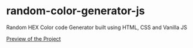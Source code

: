 # random-color-generator-js
Random HEX Color code Generator built using HTML, CSS and Vanilla JS

[Preview of the Project](./preview.png)